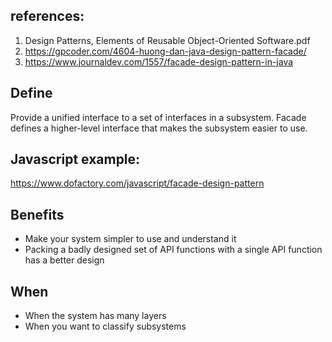 ## references:
1. Design Patterns, Elements of Reusable Object-Oriented Software.pdf
2. https://gpcoder.com/4604-huong-dan-java-design-pattern-facade/
3. https://www.journaldev.com/1557/facade-design-pattern-in-java

## Define
Provide a unified interface to a set of interfaces in a subsystem. Facade defines a higher-level interface that makes the subsystem easier to use.

## Javascript example: 
https://www.dofactory.com/javascript/facade-design-pattern

## Benefits
- Make your system simpler to use and understand it
- Packing a badly designed set of API functions with a single API function has a better design

## When
- When the system has many layers
- When you want to classify subsystems